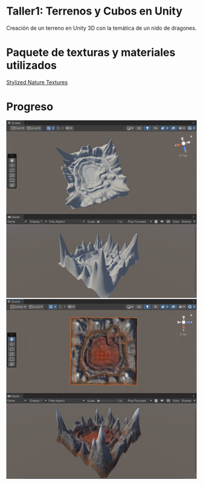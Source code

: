 # Taller1: Terrenos y Cubos en Unity
Creación de un terreno en Unity 3D con la temática de un nido de dragones.

# Paquete de texturas y materiales utilizados
[Stylized Nature Textures](https://assetstore.unity.com/packages/2d/textures-materials/stylized-nature-textures-228680)

# Progreso
![Esculptura](imagenes/esculptura.png)
![Texturas](imagenes/texturas.png)
